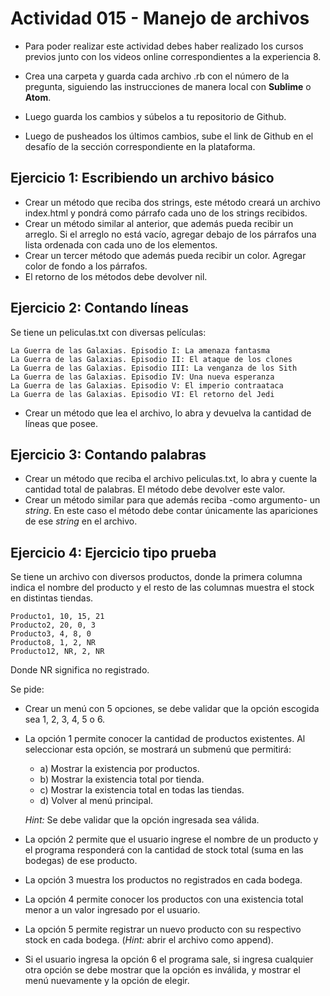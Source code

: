 # Actividad 015 - Manejo de archivos

- Para poder realizar este actividad debes haber realizado los cursos previos junto con los videos online correspondientes a la experiencia 8.

- Crea una carpeta y guarda cada archivo .rb con el número de la pregunta, siguiendo las instrucciones de manera local con **Sublime** o **Atom**.

- Luego guarda los cambios y súbelos a tu repositorio de Github.

- Luego de pusheados los últimos cambios, sube el link de Github en el desafío de la sección correspondiente en la plataforma.

## Ejercicio 1: Escribiendo un archivo básico

- Crear un método que reciba dos strings, este método creará un archivo index.html y pondrá como párrafo cada uno de los strings recibidos.
- Crear un método similar al anterior, que además pueda recibir un arreglo. Si el arreglo no está vacío, agregar debajo de los párrafos una lista ordenada con cada uno de los elementos.
- Crear un tercer método que además pueda recibir un color. Agregar color de fondo a los párrafos.
- El retorno de los métodos debe devolver nil.
	
## Ejercicio 2: Contando líneas
Se tiene un peliculas.txt con diversas películas:

~~~
La Guerra de las Galaxias. Episodio I: La amenaza fantasma
La Guerra de las Galaxias. Episodio II: El ataque de los clones
La Guerra de las Galaxias. Episodio III: La venganza de los Sith
La Guerra de las Galaxias. Episodio IV: Una nueva esperanza
La Guerra de las Galaxias. Episodio V: El imperio contraataca
La Guerra de las Galaxias. Episodio VI: El retorno del Jedi
~~~

- Crear un método que lea el archivo, lo abra y devuelva la cantidad de líneas que posee.

## Ejercicio 3: Contando palabras

- Crear un método que reciba el archivo peliculas.txt, lo abra y cuente la cantidad total de palabras. El método debe devolver este valor.
- Crear un método similar para que además reciba -como argumento- un *string*. En este caso el método debe contar únicamente las apariciones de ese *string* en el archivo.

## Ejercicio 4: Ejercicio tipo prueba

Se tiene un archivo con diversos productos, donde la primera columna indica el nombre del producto y el resto de las columnas muestra el stock en distintas tiendas.

~~~
Producto1, 10, 15, 21
Producto2, 20, 0, 3
Producto3, 4, 8, 0
Producto8, 1, 2, NR
Producto12, NR, 2, NR
~~~

Donde NR significa no registrado.

Se pide:

- Crear un menú con 5 opciones, se debe validar que la opción escogida sea 1, 2, 3, 4, 5 o 6.

- La opción 1 permite conocer la cantidad de productos existentes. Al seleccionar esta opción, se mostrará un submenú que permitirá:
	- a) Mostrar la existencia por productos.
	- b) Mostrar la existencia total por tienda.
	- c) Mostrar la existencia total en todas las tiendas.
	- d) Volver al menú principal.

	*Hint:* Se debe validar que la opción ingresada sea válida.
		
- La opción 2 permite que el usuario ingrese el nombre de un producto y el programa responderá con la cantidad de stock total (suma en las bodegas) de ese producto.

- La opción 3 muestra los productos no registrados en cada bodega.

- La opción 4 permite conocer los productos con una existencia total menor a un valor ingresado por el usuario.

- La opción 5 permite registrar un nuevo producto con su respectivo stock en cada bodega. (*Hint:* abrir el archivo como append).

- Si el usuario ingresa la opción 6 el programa sale, si ingresa cualquier otra opción se debe mostrar que la opción es inválida, y mostrar el menú nuevamente y la opción de elegir.